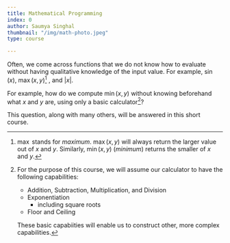 ```yaml
---
title: Mathematical Programming
index: 0
author: Saumya Singhal
thumbnail: "/img/math-photo.jpeg"
type: course

---
```


Often, we come across functions that we do not know how to evaluate without having qualitative knowledge of the input value. For example, $\sin(x)$, $\max(x, y)$[^1] , and $|x|$.


For example, how do we compute  $\min(x,y)$  without knowing beforehand what  $x$  and  $y$  are, using only a basic calculator[^2]?

This question, along with many others, will be answered in this short course.

[^1]: $\max$ stands for *maximum*. $\max(x,y)$ will always return the larger value out of $x$ and $y$. Similarly, $\min(x,y)$ (*minimum*) returns the smaller of $x$ and $y$.

[^2]: For the purpose of this course, we will assume our calculator to have the following capabilities:
	* Addition, Subtraction, Multiplication, and Division
	* Exponentiation
		* including square roots
	* Floor and Ceiling

	These basic capabiities will enable us to construct other, more complex capabilities.
<!--stackedit_data:
eyJoaXN0b3J5IjpbMTY3NTIxOTczNyw3NTY4NDEwMywtMTYyNj
kyNDA5NCw4MzY3MTE5MTAsLTIwMzkxMzg4OTgsMTc2MTYxNTU3
OSwtMTM5OTQ2NzkyXX0=
-->